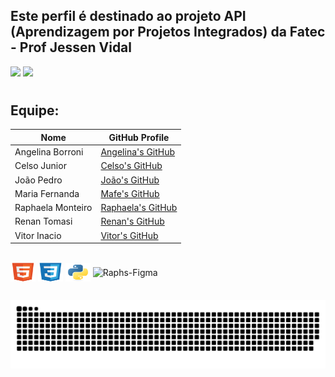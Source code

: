 ## Este perfil é destinado ao projeto API (Aprendizagem por Projetos Integrados) da Fatec - Prof Jessen Vidal 

<img src="https://github-readme-stats-wheat-two-53.vercel.app/api?username=equipeAdalove&theme=midnight-purple&hide_border=false&include_all_commits=false&count_private=false"  width="364px" /> <img src="https://github-readme-streak-stats.herokuapp.com/?user=equipeAdalove&theme=midnight-purple&hide_border=false"  width="400px" />

#
## Equipe:

| Nome | GitHub Profile |
| --- | --- |
|Angelina Borroni | [Angelina's GitHub](https://github.com/borronif) |
| Celso Junior |  [Celso's GitHub](https://github.com/celsick) |
| João Pedro | [João's GitHub](https://github.com/JoaoPedroCava) | 
| Maria Fernanda |  [Mafe's GitHub](https://github.com/Madhs31) |
| Raphaela Monteiro | [Raphaela's GitHub](https://github.com/raphaelamonteiro) |
| Renan Tomasi |  [Renan's GitHub](https://github.com/renan21-tg) |
| Vitor Inacio | [Vitor's GitHub](https://github.com/VitorRibeiro024) | 

 
<div style="display: inline_block"><br>
  
  <img align="center" alt="Raphs-HTML" height="30" width="40" src="https://raw.githubusercontent.com/devicons/devicon/master/icons/html5/html5-original.svg">
  
  <img align="center" alt="Raphs-CSS" height="30" width="40" src="https://raw.githubusercontent.com/devicons/devicon/master/icons/css3/css3-original.svg">
  
  <img align="center" alt="Raphs-Python" height="30" width="40" src="https://raw.githubusercontent.com/devicons/devicon/master/icons/python/python-original.svg">
  <img align="center" alt="Raphs-Figma" height="30" width="40" src="https://cdn.jsdelivr.net/gh/devicons/devicon/icons/figma/figma-original.svg">      
</div>

###

##

<picture>
  <source media="(prefers-color-scheme: dark)" srcset="https://raw.githubusercontent.com/platane/platane/output/github-contribution-grid-snake-dark.svg">
  <source media="(prefers-color-scheme: light)" srcset="https://raw.githubusercontent.com/platane/platane/output/github-contribution-grid-snake.svg">
  <img alt="github contribution grid snake animation" src="https://raw.githubusercontent.com/platane/platane/output/github-contribution-grid-snake.svg">
</picture>
